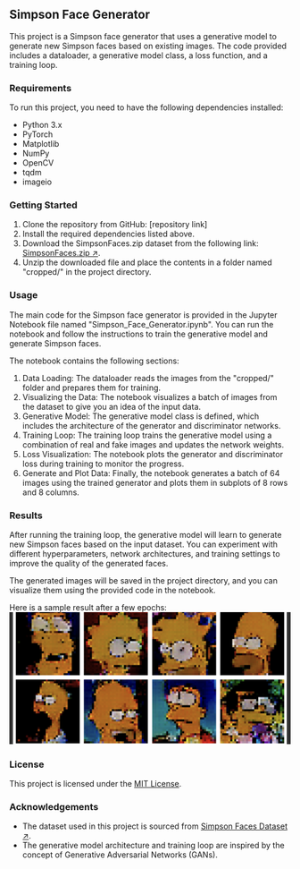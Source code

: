 ## Simpson Face Generator

This project is a Simpson face generator that uses a generative model to generate new Simpson faces based on existing images. The code provided includes a dataloader, a generative model class, a loss function, and a training loop.

### Requirements

To run this project, you need to have the following dependencies installed:

- Python 3.x
- PyTorch
- Matplotlib
- NumPy
- OpenCV
- tqdm
- imageio

### Getting Started

1. Clone the repository from GitHub: [repository link]
2. Install the required dependencies listed above.
3. Download the SimpsonFaces.zip dataset from the following link: [SimpsonFaces.zip ↗](https://www.dropbox.com/s/g0w7a3x1aw3oonf/SimpsonFaces.zip?dl=0).
4. Unzip the downloaded file and place the contents in a folder named "cropped/" in the project directory.

### Usage

The main code for the Simpson face generator is provided in the Jupyter Notebook file named "Simpson_Face_Generator.ipynb". You can run the notebook and follow the instructions to train the generative model and generate Simpson faces.

The notebook contains the following sections:

1. Data Loading: The dataloader reads the images from the "cropped/" folder and prepares them for training.
2. Visualizing the Data: The notebook visualizes a batch of images from the dataset to give you an idea of the input data.
3. Generative Model: The generative model class is defined, which includes the architecture of the generator and discriminator networks.
4. Training Loop: The training loop trains the generative model using a combination of real and fake images and updates the network weights.
5. Loss Visualization: The notebook plots the generator and discriminator loss during training to monitor the progress.
6. Generate and Plot Data: Finally, the notebook generates a batch of 64 images using the trained generator and plots them in subplots of 8 rows and 8 columns.

### Results

After running the training loop, the generative model will learn to generate new Simpson faces based on the input dataset. You can experiment with different hyperparameters, network architectures, and training settings to improve the quality of the generated faces.

The generated images will be saved in the project directory, and you can visualize them using the provided code in the notebook.

Here is a sample result after a few epochs:
![Simpson Face](./sample.png)
### License

This project is licensed under the [MIT License](LICENSE).

### Acknowledgements

- The dataset used in this project is sourced from [Simpson Faces Dataset ↗](https://www.dropbox.com/s/g0w7a3x1aw3oonf/SimpsonFaces.zip?dl=0).
- The generative model architecture and training loop are inspired by the concept of Generative Adversarial Networks (GANs).

